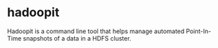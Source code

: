 hadoopit
========

Hadoopit is a command line tool that helps manage automated Point-In-Time snapshots of a data in a HDFS cluster.
